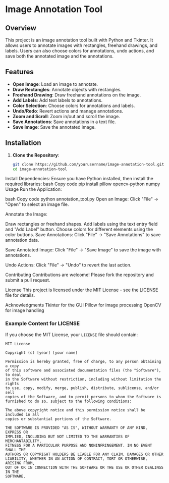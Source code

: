 # Image Annotation Tool

## Overview

This project is an image annotation tool built with Python and Tkinter. It allows users to annotate images with rectangles, freehand drawings, and labels. Users can also choose colors for annotations, undo actions, and save both the annotated image and the annotations.

## Features

- **Open Image**: Load an image to annotate.
- **Draw Rectangles**: Annotate objects with rectangles.
- **Freehand Drawing**: Draw freehand annotations on the image.
- **Add Labels**: Add text labels to annotations.
- **Color Selection**: Choose colors for annotations and labels.
- **Undo/Redo**: Revert actions and manage annotations.
- **Zoom and Scroll**: Zoom in/out and scroll the image.
- **Save Annotations**: Save annotations in a text file.
- **Save Image**: Save the annotated image.

## Installation

1. **Clone the Repository**:
   ```bash
   git clone https://github.com/yourusername/image-annotation-tool.git
   cd image-annotation-tool
Install Dependencies:
Ensure you have Python installed, then install the required libraries:
bash
Copy code
pip install pillow opencv-python numpy
Usage
Run the Application:

bash
Copy code
python annotation_tool.py
Open an Image:
Click "File" -> "Open" to select an image file.

Annotate the Image:

Draw rectangles or freehand shapes.
Add labels using the text entry field and "Add Label" button.
Choose colors for different elements using the color buttons.
Save Annotations:
Click "File" -> "Save Annotations" to save annotation data.

Save Annotated Image:
Click "File" -> "Save Image" to save the image with annotations.

Undo Actions:
Click "File" -> "Undo" to revert the last action.

Contributing
Contributions are welcome! Please fork the repository and submit a pull request.

License
This project is licensed under the MIT License - see the LICENSE file for details.

Acknowledgments
Tkinter for the GUI
Pillow for image processing
OpenCV for image handling


### Example Content for LICENSE

If you choose the MIT License, your `LICENSE` file should contain:

```plaintext
MIT License

Copyright (c) [year] [your name]

Permission is hereby granted, free of charge, to any person obtaining a copy
of this software and associated documentation files (the "Software"), to deal
in the Software without restriction, including without limitation the rights
to use, copy, modify, merge, publish, distribute, sublicense, and/or sell
copies of the Software, and to permit persons to whom the Software is
furnished to do so, subject to the following conditions:

The above copyright notice and this permission notice shall be included in all
copies or substantial portions of the Software.

THE SOFTWARE IS PROVIDED "AS IS", WITHOUT WARRANTY OF ANY KIND, EXPRESS OR
IMPLIED, INCLUDING BUT NOT LIMITED TO THE WARRANTIES OF MERCHANTABILITY,
FITNESS FOR A PARTICULAR PURPOSE AND NONINFRINGEMENT. IN NO EVENT SHALL THE
AUTHORS OR COPYRIGHT HOLDERS BE LIABLE FOR ANY CLAIM, DAMAGES OR OTHER
LIABILITY, WHETHER IN AN ACTION OF CONTRACT, TORT OR OTHERWISE, ARISING FROM,
OUT OF OR IN CONNECTION WITH THE SOFTWARE OR THE USE OR OTHER DEALINGS IN THE
SOFTWARE.
